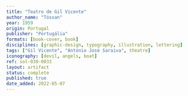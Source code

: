 ```yaml
---
title: "Teatro de Gil Vicente"
author_name: "Tóssan"
year: 1959
origin: Portugal
publisher: "Portugália"
formats: [book-cover, book]
disciplines: [graphic-design, typography, illustration, lettering]
tags: ["Gil Vicente", "António José Saraiva", theatre]
iconography: [devil, angels, boat]
ref: sol-030-0033
layout: artifact
status: complete
published: true
date_added: 2022-05-07
---
```

